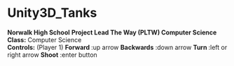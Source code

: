 # Unity3D_Tanks
<b>Norwalk High School</b> 
<b>Project Lead The Way (PLTW) Computer Science</b><br>
<b>Class:</b> Computer Science<br>
<b>Controls:</b>
(Player 1)</b>
<b>Forward </b>:up arrow</b>
<b>Backwards</b> :down arrow</b>
<b>Turn </b>:left or right arrow</b>
<b>Shoot</b> :enter button<b>

